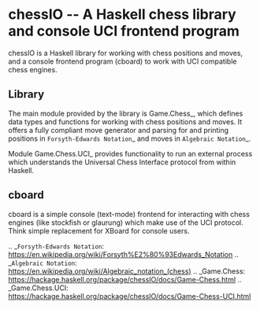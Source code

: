 # chessIO -- A Haskell chess library and console UCI frontend program

chessIO is a Haskell library for working with chess positions and moves, and a
console frontend program (cboard) to work with UCI compatible chess engines.

## Library

The main module provided by the library is Game.Chess_, which defines
data types and functions for working with chess positions and moves.
It offers a fully compliant move generator and parsing for and printing
positions in `Forsyth-Edwards Notation`_ and moves in `Algebraic Notation`_.

Module Game.Chess.UCI_ provides functionality to run an external process
which understands the Universal Chess Interface protocol from within Haskell.

## cboard

cboard is a simple console (text-mode) frontend for interacting with chess engines
(like stockfish or glaurung) which make use of the UCI protocol.
Think simple replacement for XBoard for console users.

.. _`Forsyth-Edwards Notation`: https://en.wikipedia.org/wiki/Forsyth%E2%80%93Edwards_Notation
.. _`Algebraic Notation`: https://en.wikipedia.org/wiki/Algebraic_notation_(chess)
.. _Game.Chess: https://hackage.haskell.org/package/chessIO/docs/Game-Chess.html
.. _Game.Chess.UCI: https://hackage.haskell.org/package/chessIO/docs/Game-Chess-UCI.html
